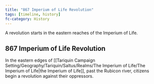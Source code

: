 ```yaml
---
title: "867 Imperium of Life Revolution"
tags: [timeline, history]
fc-category: History
---
```

<span class='ob-timelines'
	data-date='867-00-00-00'
	data-title='Imperium of Life Revolution'
	data-class='orange'>A revolution starts in the eastern reaches of the Imperium of Life.</span>
## 867 Imperium of Life Revolution
In the eastern edges of [[Tariquin Campaign Setting/Geography/Tariquin/Saltus/Realms/The Imperium of Life/The Imperium of Life|the Imperium of Life]], past the Rubicon river, citizens begin a revolution against their oppressors.
